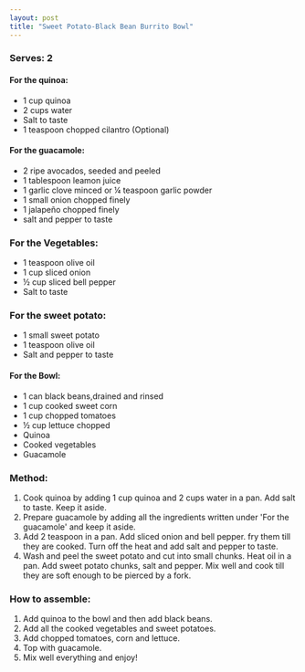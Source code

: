 ```yaml
---
layout: post
title: "Sweet Potato-Black Bean Burrito Bowl"
---
```




### Serves: 2

#### For the quinoa:
* 1 cup quinoa 
* 2 cups water
* Salt to taste
* 1 teaspoon chopped cilantro (Optional) 

#### For the guacamole:
* 2 ripe avocados, seeded and peeled
* 1 tablespoon leamon juice
* 1 garlic clove minced or ¼ teaspoon garlic powder
* 1 small onion chopped finely
* 1 jalapeño chopped finely
* salt and pepper to taste

### For the Vegetables: 
* 1 teaspoon olive oil
* 1 cup sliced onion
* ½ cup sliced bell pepper
* Salt to taste

### For the sweet potato:
* 1 small sweet potato
* 1 teaspoon olive oil
* Salt and pepper to taste

#### For the Bowl: 
* 1 can black beans,drained and rinsed 
* 1 cup cooked sweet corn
* 1 cup chopped tomatoes 
* ½ cup lettuce chopped 
* Quinoa
* Cooked vegetables
* Guacamole

### Method: 
1. Cook quinoa by adding 1 cup quinoa and 2 cups water in a pan. Add salt to taste. Keep it aside.
2. Prepare guacamole by adding all the ingredients written under 'For the guacamole' and keep it aside. 
3. Add 2 teaspoon in a pan. Add sliced onion and bell pepper. fry them till they are cooked. Turn off the heat and add salt and pepper to taste. 
4. Wash and peel the sweet potato and cut into small chunks. Heat oil in a pan. Add sweet potato chunks, salt and pepper. Mix well and cook till they are soft enough to be pierced by a fork. 

### How to assemble:
1. Add quinoa to the bowl and then add black beans.
2. Add all the cooked vegetables and sweet potatoes.
3. Add chopped tomatoes, corn and lettuce.
4. Top with guacamole. 
5. Mix well everything and enjoy!